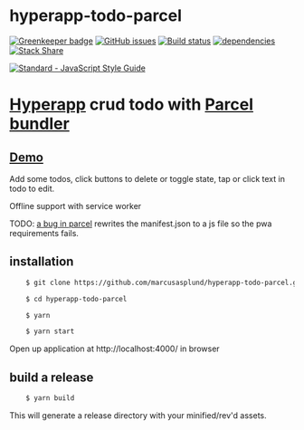 # hyperapp-todo-parcel

[![Greenkeeper badge](https://badges.greenkeeper.io/marcusasplund/hyperapp-todo-parcel.svg)](https://greenkeeper.io/)
[![GitHub issues](https://img.shields.io/github/issues/marcusasplund/hyperapp-todo-parcel.svg)](https://github.com/marcusasplund/hyperapp-todo-parcel/issues)
[![Build status](https://travis-ci.org/marcusasplund/hyperapp-todo-parcel.svg?branch=master)](https://travis-ci.org/marcusasplund/hyperapp-todo-parcel)
[![dependencies](https://david-dm.org/marcusasplund/hyperapp-todo-parcel.svg)](https://david-dm.org/marcusasplund/hyperapp-todo-parcel)
[![Stack Share](http://img.shields.io/badge/tech-stack-0690fa.svg?style=flat)](http://stackshare.io/marcusasplund/hyperapp-todo-parcel)

[![Standard - JavaScript Style Guide](https://cdn.rawgit.com/feross/standard/master/badge.svg)](https://github.com/feross/standard)

# [Hyperapp](https://github.com/hyperapp/hyperapp) crud todo with [Parcel bundler](https://github.com/parcel-bundler/parcel)

## [Demo](https://pap.as/hyperapp/todoparcel/)

Add some todos, click buttons to delete or toggle state, tap or click text in todo to edit.

Offline support with service worker

TODO: [a bug in parcel](https://github.com/parcel-bundler/parcel/issues/235) rewrites the manifest.json to a js file so the pwa requirements fails.

## installation

````bash
    $ git clone https://github.com/marcusasplund/hyperapp-todo-parcel.git

    $ cd hyperapp-todo-parcel

    $ yarn

    $ yarn start
````

Open up application at http://localhost:4000/ in browser

## build a release

````bash
    $ yarn build

````
This will generate a release directory with your minified/rev'd assets.
